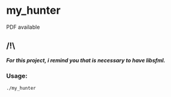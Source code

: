 # my_hunter
PDF available

## /!\
___For this project, i remind you that is necessary to have libsfml.___
### Usage:
    ./my_hunter
